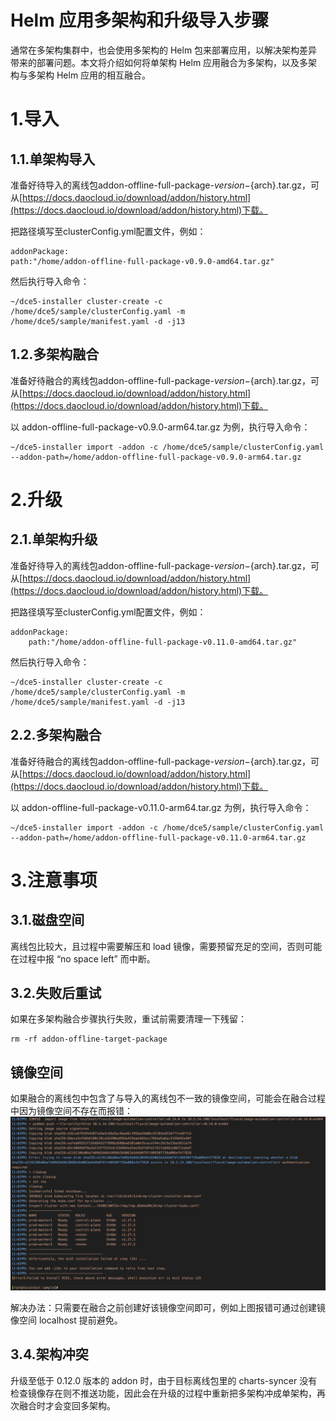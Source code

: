 # Helm 应用多架构和升级导入步骤

通常在多架构集群中，也会使用多架构的 Helm 包来部署应用，以解决架构差异带来的部署问题。本文将介绍如何将单架构 Helm 应用融合为多架构，以及多架构与多架构 Helm 应用的相互融合。

#   1.导入

## 1.1.单架构导入

准备好待导入的离线包addon-offline-full-package-${version}-${arch}.tar.gz，可从[https://docs.daocloud.io/download/addon/history.html](https://docs.daocloud.io/download/addon/history.html)下载。

把路径填写至clusterConfig.yml配置文件，例如：

```
addonPackage:
path:"/home/addon-offline-full-package-v0.9.0-amd64.tar.gz"
```
然后执行导入命令：


```
~/dce5-installer cluster-create -c /home/dce5/sample/clusterConfig.yaml -m /home/dce5/sample/manifest.yaml -d -j13
```

## 1.2.多架构融合

准备好待融合的离线包addon-offline-full-package-${version}-${arch}.tar.gz，可从[https://docs.daocloud.io/download/addon/history.html](https://docs.daocloud.io/download/addon/history.html)下载。

以 addon-offline-full-package-v0.9.0-arm64.tar.gz 为例，执行导入命令：

```
~/dce5-installer import -addon -c /home/dce5/sample/clusterConfig.yaml --addon-path=/home/addon-offline-full-package-v0.9.0-arm64.tar.gz
```

# 2.升级

## 2.1.单架构升级

准备好待导入的离线包addon-offline-full-package-${version}-${arch}.tar.gz，可从[https://docs.daocloud.io/download/addon/history.html](https://docs.daocloud.io/download/addon/history.html)下载。

把路径填写至clusterConfig.yml配置文件，例如：


```
addonPackage:
    path:"/home/addon-offline-full-package-v0.11.0-amd64.tar.gz"
```
然后执行导入命令：


```
~/dce5-installer cluster-create -c /home/dce5/sample/clusterConfig.yaml -m /home/dce5/sample/manifest.yaml -d -j13
```
## 2.2.多架构融合

准备好待融合的离线包addon-offline-full-package-${version}-${arch}.tar.gz，可从[https://docs.daocloud.io/download/addon/history.html](https://docs.daocloud.io/download/addon/history.html)下载。

以 addon-offline-full-package-v0.11.0-arm64.tar.gz 为例，执行导入命令：


```
~/dce5-installer import -addon -c /home/dce5/sample/clusterConfig.yaml --addon-path=/home/addon-offline-full-package-v0.11.0-arm64.tar.gz
```

#   3.注意事项

## 3.1.磁盘空间

离线包比较大，且过程中需要解压和 load 镜像，需要预留充足的空间，否则可能在过程中报 “no space left” 而中断。

## 3.2.失败后重试

如果在多架构融合步骤执行失败，重试前需要清理一下残留：


```
rm -rf addon-offline-target-package
```
## 镜像空间

如果融合的离线包中包含了与导入的离线包不一致的镜像空间，可能会在融合过程中因为镜像空间不存在而报错：
![helm](../../images/multi-arch-helm.png)

解决办法：只需要在融合之前创建好该镜像空间即可，例如上图报错可通过创建镜像空间 localhost 提前避免。

##   3.4.架构冲突

升级至低于 0.12.0 版本的 addon 时，由于目标离线包里的 charts-syncer 没有检查镜像存在则不推送功能，因此会在升级的过程中重新把多架构冲成单架构，再次融合时才会变回多架构。

